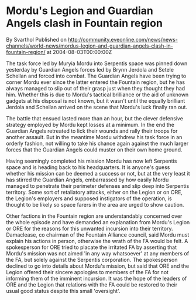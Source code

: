# Mordu's Legion and Guardian Angels clash in Fountain region
By Svarthol
Published on http://community.eveonline.com/news/news-channels/world-news/mordus-legion-and-guardian-angels-clash-in-fountain-region/ at 2004-08-03T00:00:00Z

The task force led by Muryia Mordu into Serpentis space was pinned down yesterday by Guardian Angels forces led by Brynn Jerdola and Setele Schellan and forced into combat. The Guardian Angels have been trying to corner Mordu ever since the latter entered the Fountain region, but he has always managed to slip out of their grasp just when they thought they had him. Whether this is due to Mordu's tactical brilliance or the aid of unknown gadgets at his disposal is not known, but it wasn't until the equally brilliant Jerdola and Schellan arrived on the scene that Mordu's luck finally ran out.   
  
The battle that ensued lasted more than an hour, but the clever defensive strategy employed by Mordu kept losses at a minimum. In the end the Guardian Angels retreated to lick their wounds and rally their troops for another assault. But in the meantime Mordu withdrew his task force in an orderly fashion, not willing to take his chance again against the much larger forces that the Guardian Angels could muster on their own home ground.  
  
Having seemingly completed his mission Mordu has now left Serpentis space and is heading back to his headquarters. It is anyone's guess whether his mission can be deemed a success or not, but at the very least it has stirred the Guardian Angels, embarrassed by how easily Mordu managed to penetrate their perimeter defenses and slip deep into Serpentis territory. Some sort of retaliatory attacks, either on the Legion or on ORE, the Legion's employers and supposed instigators of the operation, is thought to be likely so space farers in the area are urged to show caution.  
  
Other factions in the Fountain region are understandably concerned over the whole episode and have demanded an explanation from Mordu's Legion or ORE for the reasons for this unwanted incursion into their territory. Damaclease, co chairman of the Fountain Alliance council, said Mordu must explain his actions in person, otherwise the wrath of the FA would be felt. A spokesperson for ORE tried to placate the irritated FA by asserting that Mordu's mission was not aimed 'in any way whatsoever' at any members of the FA, but solely against the Serpentis corporation. The spokesperson declined to go into details about Mordu's mission, but said that ORE and the Legion offered their sincere apologies to members of the FA for not informing them of the imminent incursion. It was the hope of the leaders of ORE and the Legion that relations with the FA could be restored to their usual good status despite this small 'oversight'.

